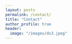 ```yaml
---
layout: posts
permalink: /contact/
title: "Contact"
author_profile: true
header:
  image: "/images/ds3.jpeg"
---
```


